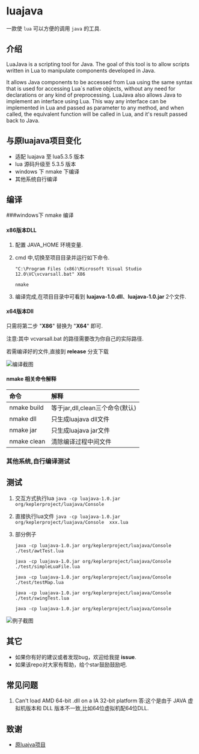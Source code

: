 # luajava

一款使 `lua` 可以方便的调用 `java` 的工具.

## 介绍
LuaJava is a scripting tool for Java. The goal of this tool is to allow scripts written in Lua to manipulate components developed in Java.

It allows Java components to be accessed from Lua using the same syntax that is used for accessing Lua`s native objects, without any need
for declarations or any kind of preprocessing.  LuaJava also allows Java to implement an interface using Lua. This way any interface can be
implemented in Lua and passed as parameter to any method, and when called, the equivalent function will be called in Lua, and it's result
passed back to Java.

## 与原luajava项目变化

* 适配 luajava 至 lua5.3.5 版本
* lua 源码升级至 5.3.5 版本
* windows 下 nmake 下编译
* 其他系统自行编译
	
## 编译

###windows下 nmake 编译
#### x86版本DLL

1. 配置 JAVA_HOME 环境变量.

2. cmd 中,切换至项目目录并运行如下命令.

	```
	"C:\Program Files (x86)\Microsoft Visual Studio 12.0\VC\vcvarsall.bat" X86

	nmake

	```
3. 编译完成,在项目目录中可看到 **luajava-1.0.dll**、**luajava-1.0.jar** 2个文件.

#### x64版本Dll
只需将第二步 "**X86**" 替换为 "**X64**" 即可.


注意:其中 vcvarsall.bat 的路径需要改为你自己的实际路径.

若需编译好的文件,直接到 **release** 分支下载

![编译截图](https://s2.ax1x.com/2019/07/25/eeZyQ0.jpg)

#### nmake 相关命令解释

命令         | 解释 
:-           | :- 
nmake build  | 等于jar,dll,clean三个命令(默认)
nmake dll    |  只生成luajava dll文件
nmake jar    |  只生成luajava jar文件
nmake clean  |  清除编译过程中间文件

### 其他系统,自行编译测试


## 测试

1. 交互方式执行lua
	`java -cp luajava-1.0.jar org/keplerproject/luajava/Console` 

2. 直接执行lua文件
	`java -cp luajava-1.0.jar org/keplerproject/luajava/Console  xxx.lua` 

3. 部分例子
	```
	java -cp luajava-1.0.jar org/keplerproject/luajava/Console ./test/awtTest.lua
	
	java -cp luajava-1.0.jar org/keplerproject/luajava/Console ./test/simpleLuaFile.lua
	
	java -cp luajava-1.0.jar org/keplerproject/luajava/Console ./test/testMap.lua
	
	java -cp luajava-1.0.jar org/keplerproject/luajava/Console ./test/swingTest.lua
	
	java -cp luajava-1.0.jar org/keplerproject/luajava/Console
	```

![例子截图](https://s2.ax1x.com/2019/07/25/eeZKde.jpg)

## 其它
- 如果你有好的建议或者发现bug，欢迎给我提 **issue**.
- 如果该repo对大家有帮助，给个star鼓励鼓励吧.

## 常见问题

1.  Can't load AMD 64-bit .dll on a IA 32-bit platform
答:这个是由于 JAVA 虚拟机版本和 DLL 版本不一致,比如64位虚拟机配64位DLL.


## 致谢

- [原luajva项目](https://github.com/jasonsantos/luajava)

